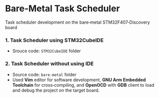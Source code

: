 # Bare-Metal Task Scheduler
Task scheduler development on the bare‐metal STM32F407‐Discovery board



### 1. Task Scheduler using STM32CubeIDE

* Srouce code: `STM32CubeIDE` folder 

### 2. Task Scheduler without using IDE

* Source code: `bare-metal` folder
* Used **Vim** editor for software development, **GNU Arm Embedded Toolchain** for
  cross‐compiling, and **OpenOCD** with **GDB** client to load and debug the project
  on the target board.
